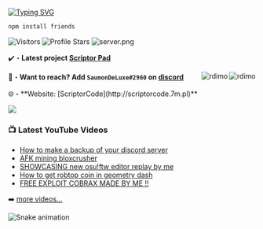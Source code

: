 <!-- <a href="http://scriptorcode.7m.pl" target="_blank"> <img src="https://media.discordapp.net/attachments/919237621429985360/956935192067575848/unknown.png" alt="Rdimo's Github"/></a> -->

[![Typing SVG](https://readme-typing-svg.herokuapp.com?color=4322F7&background=3000FF08&center=true&vCenter=true&lines=Scriptors'+Github;Sub+to+ScriptorJS+on+youtube)](https://Scriptorcode.7m.pl)

```js
npm install friends
```

<img src="https://komarev.com/ghpvc/?username=shadowforce78&label=Profile%20Views&color=008042&style=flat&label=Visitors" alt="Visitors"></a>
<img src="https://img.shields.io/badge/dynamic/json?&label=Total%20Stars&color=008042&style=flat&style=for-the-badge&query=%24.stars&url=https://api.github-star-counter.workers.dev/user/shadowforce78" alt="Profile Stars"></a>
<img src="https://discord.com/api/guilds/822549362307366932/widget.png?style=shield" alt="server.png">


✔️・**Latest project [Scriptor Pad](https://github.com/shadowforce78/ScriptorPad)**

📩・**Want to reach? Add `SaumonDeLuxe#2960` on [discord](https://discord.gg/mc7GyCMhyV)**
</a>
<img align="right" src="https://github-readme-stats-eight-theta.vercel.app/api?username=shadowforce78&show_icons=true&theme=react&include_all_commits=true&locale=fr" alt="rdimo" />
<img align="right" src="https://github-readme-stats-eight-theta.vercel.app/api/top-langs/?username=shadowforce78&layout=compact&langs_count=8&theme=react&locale=fr" alt="rdimo" />
</p>
🌐・**Website: [ScriptorCode](http://scriptorcode.7m.pl)**

<a href="http://scriptorcode.7m.pl" target="_blank"> <img src="https://discord.c99.nl/widget/theme-1/918916801994309752.png"/></a>


### 📺 Latest YouTube Videos

<!-- YOUTUBE:START -->
- [How to make a backup of your discord server](https://www.youtube.com/watch?v=-S9M8xKMxgo)
- [AFK mining bloxcrusher](https://www.youtube.com/watch?v=6d3SUNK2NtY)
- [SHOWCASING new osu!ftw editor replay by me](https://www.youtube.com/watch?v=AvNS35TO9Ts)
- [How to get robtop coin in geometry dash](https://www.youtube.com/watch?v=rVER9x8TqrI)
- [FREE EXPLOIT COBRAX MADE BY ME !!](https://www.youtube.com/watch?v=Gcx2asJWaBk)
<!-- YOUTUBE:END -->

➡️ [more videos...](https://youtube.com/channel/UCN2gF33fBTZG2ptiV2TGO0g)

![Snake animation](https://github.com/shadowforce78/shadowforce78/blob/output/github-contribution-grid-snake.svg)
